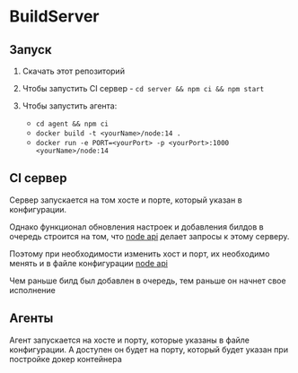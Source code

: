 # BuildServer

## Запуск

1. Скачать этот репозиторий

2. Чтобы запустить CI сервер - `cd server && npm ci && npm start`

3. Чтобы запустить агента:
   - `cd agent && npm ci`
   - `docker build -t <yourName>/node:14 .`
   - `docker run -e PORT=<yourPort> -p <yourPort>:1000 <yourName>/node:14`

## CI сервер

Сервер запускается на том хосте и порте, который указан в конфигурации.

Однако функционал обновления настроек и добавления билдов в очередь строится на том,
что [node api](https://github.com/Super-Cereal/CiServer) делает запросы к этому серверу.

Поэтому при необходимости изменить хост и порт, их необходимо менять и в файле конфигурации [node api](https://github.com/Super-Cereal/CiServer)

Чем раньше билд был добавлен в очередь, тем раньше он начнет свое исполнение

## Агенты

Агент запускается на хосте и порту, которые указаны в файле конфигурации. А доступен он будет на порту, который будет указан при постройке докер контейнера

